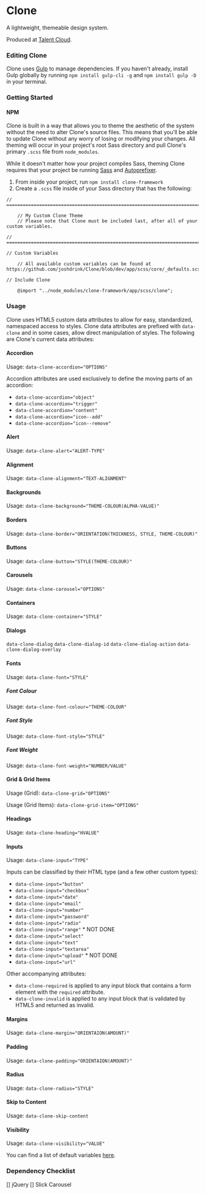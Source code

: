 # Clone

A lightweight, themeable design system.

Produced at [Talent Cloud](https://talent.canada.ca/).

### Editing Clone

Clone uses [Gulp](https://gulpjs.com/) to manage dependencies. If you haven't already, install Gulp globally by running `npm install gulp-cli -g` and `npm install gulp -D` in your terminal.

### Getting Started

#### NPM

Clone is built in a way that allows you to theme the aesthetic of the system without the need to alter Clone's source files. This means that you'll be able to update Clone without any worry of losing or modifying your changes. All theming will occur in your project's root Sass directory and pull Clone's primary `.scss` file from `node_modules`.

While it doesn't matter how your project compiles Sass, theming Clone requires that your project be running [Sass](https://sass-lang.com/) and [Autoprefixer](https://github.com/postcss/autoprefixer).

1. From inside your project, run `npm install clone-framework`
2. Create a `.scss` file inside of your Sass directory that has the following:

```
// =============================================================================

    // My Custom Clone Theme
    // Please note that Clone must be included last, after all of your custom variables.

// =============================================================================

// Custom Variables

    // All available custom variables can be found at https://github.com/joshdrink/Clone/blob/dev/app/scss/core/_defaults.scss

// Include Clone

    @import "../node_modules/clone-framework/app/scss/clone";

```

### Usage

Clone uses HTML5 custom data attributes to allow for easy, standardized, namespaced access to styles. Clone data attributes are prefixed with `data-clone` and in some cases, allow direct manipulation of styles. The following are Clone's current data attributes:

#### Accordion

Usage: `data-clone-accordion="OPTIONS"`

Accordion attributes are used exclusively to define the moving parts of an accordion:
- `data-clone-accordion="object"`
- `data-clone-accordion="trigger"`
- `data-clone-accordion="content"`
- `data-clone-accordion="icon--add"`
- `data-clone-accordion="icon--remove"`

#### Alert

Usage: `data-clone-alert="ALERT-TYPE"`

#### Alignment

Usage: `data-clone-alignment="TEXT-ALIGNMENT"`

#### Backgrounds

Usage: `data-clone-background="THEME-COLOUR(ALPHA-VALUE)"`

#### Borders

Usage: `data-clone-border="ORIENTATION(THICKNESS, STYLE, THEME-COLOUR)"`

#### Buttons

Usage: `data-clone-button="STYLE(THEME-COLOUR)"`

#### Carousels

Usage: `data-clone-carousel="OPTIONS"`

#### Containers

Usage: `data-clone-container="STYLE"`

#### Dialogs

`data-clone-dialog`
`data-clone-dialog-id`
`data-clone-dialog-action`
`data-clone-dialog-overlay`

#### Fonts

Usage: `data-clone-font="STYLE"`

##### Font Colour

Usage: `data-clone-font-colour="THEME-COLOUR"`

##### Font Style

Usage: `data-clone-font-style="STYLE"`

##### Font Weight

Usage: `data-clone-font-weight="NUMBER/VALUE"`

#### Grid & Grid Items

Usage (Grid): `data-clone-grid="OPTIONS"`

Usage (Grid Items): `data-clone-grid-item="OPTIONS"`

#### Headings

Usage: `data-clone-heading="HVALUE"`

#### Inputs

Usage: `data-clone-input="TYPE"`

Inputs can be classified by their HTML type (and a few other custom types):
- `data-clone-input="button"`
- `data-clone-input="checkbox"`
- `data-clone-input="date"`
- `data-clone-input="email"`
- `data-clone-input="number"`
- `data-clone-input="password"`
- `data-clone-input="radio"`
- `data-clone-input="range"` * NOT DONE
- `data-clone-input="select"`
- `data-clone-input="text"`
- `data-clone-input="textarea"`
- `data-clone-input="upload"` * NOT DONE
- `data-clone-input="url"`

Other accompanying attributes:
- `data-clone-required` is applied to any input block that contains a form element with the `required` attribute.
- `data-clone-invalid` is applied to any input block that is validated by HTML5 and returned as invalid.

#### Margins

Usage: `data-clone-margin="ORIENTAION(AMOUNT)"`

#### Padding

Usage: `data-clone-padding="ORIENTAION(AMOUNT)"`

#### Radius

Usage: `data-clone-radius="STYLE"`

#### Skip to Content

Usage: `data-clone-skip-content`

#### Visibility

Usage: `data-clone-visibility="VALUE"`

You can find a list of default variables [here](https://github.com/joshdrink/Clone/blob/dev/app/scss/core/_defaults.scss).

### Dependency Checklist

[] jQuery
[] Slick Carousel
